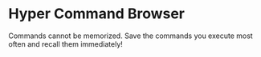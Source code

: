 # Hyper Command Browser

Commands cannot be memorized.
Save the commands you execute most often and recall them immediately!